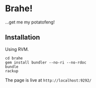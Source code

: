 # Brahe!

…get me my potatofeng!

## Installation

Using RVM.

```
cd brahe
gem install bundler --no-ri --no-rdoc
bundle
rackup
```

The page is live at `http://localhost:9292/`